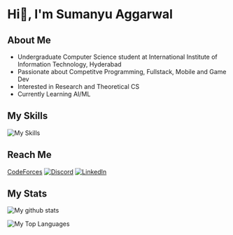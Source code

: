 # Hi👋, I'm Sumanyu Aggarwal

## About Me

- Undergraduate Computer Science student at International Institute of Information Technology, Hyderabad
- Passionate about Competitve Programming, Fullstack, Mobile and Game Dev
- Interested in Research and Theoretical CS
- Currently Learning AI/ML


## My Skills

![My Skills](https://skillicons.dev/icons?i=py,cpp,js,dart,flutter,react,firebase,html,css,sass,md,graphql,svelte,alpinejs,tailwind,ts,prisma,heroku,netlify,git,vscode,androidstudio,clion,pycharm,vim) 

## Reach Me

[CodeForces](https://codeforces.com/profile/SuPythony)
[![Discord](https://skillicons.dev/icons?i=discord)](https://discordapp.com/users/745179011872718918)
[![LinkedIn](https://skillicons.dev/icons?i=linkedin)](https://www.linkedin.com/in/sumanyu-aggarwal)

## My Stats

![My github stats](https://github-readme-stats.vercel.app/api?username=SuPythony&theme=dracula&hide_rank=true)

![My Top Languages](https://github-readme-stats.vercel.app/api/top-langs/?username=SuPythony&layout=compact&theme=dracula)
